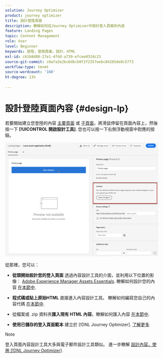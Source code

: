```yaml
---
solution: Journey Optimizer
product: journey optimizer
title: 設計登陸頁面
description: 瞭解如何在Journey Optimizer中設計登入頁面的內容
feature: Landing Pages
topic: Content Management
role: User
level: Beginner
keywords: 登陸，登陸頁面，設計，HTML
exl-id: c61b8d80-17e1-4fdd-a739-efcee032dc23
source-git-commit: c0afa3e2bc6dbcb0f2f2357eebc04285de8c5773
workflow-type: tm+mt
source-wordcount: '160'
ht-degree: 13%

---
```


# 設計登陸頁面內容 {#design-lp}

若要開始建立您登陸的內容 [主要頁面](create-lp.md#configure-primary-page) 或 [子頁面](create-lp.md#configure-subpages)，將滑鼠停留在頁面內容上，然後按一下 **[!UICONTROL 開啟設計工具]**. 您也可以按一下右側浮動視窗中對應的按鈕。

![](assets/lp_open-designer.png)

從那裡，您可以：

* **從頭開始設計您的登入頁面** 透過內容設計工具的介面，並利用以下位置的影像： [Adobe Experience Manager Assets Essentials](../email/assets-essentials.md). 瞭解如何設計您的內容 <!--or use built-in templates--> [在本節中](../email/content-from-scratch.md).

* **程式碼或貼上原始HTML** 直接進入內容設計工具。 瞭解如何編寫您自己的內容代碼 [在本節中](../email/code-content.md).

* 從檔案或 .zip 資料夾&#x200B;**匯入現有 HTML 內容**。瞭解如何匯入內容 [在本節中](../email/existing-content.md).

* **使用已儲存的登入頁面範本** 建立於 [!DNL Journey Optimizer]. [了解更多](lp-templates.md)

>[!NOTE]
>
>登入頁面內容設計工具大多與電子郵件設計工具類似。 進一步瞭解 [設計內容，使用 [!DNL Journey Optimizer]](../email/get-started-email-design.md).
